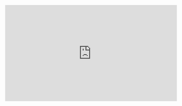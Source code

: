 <iframe width="560" height="315" src="https://www.youtube.com/embed/vkpVPtOGqGg" frameborder="0" allow="accelerometer; autoplay; encrypted-media; gyroscope; picture-in-picture" allowfullscreen></iframe>
